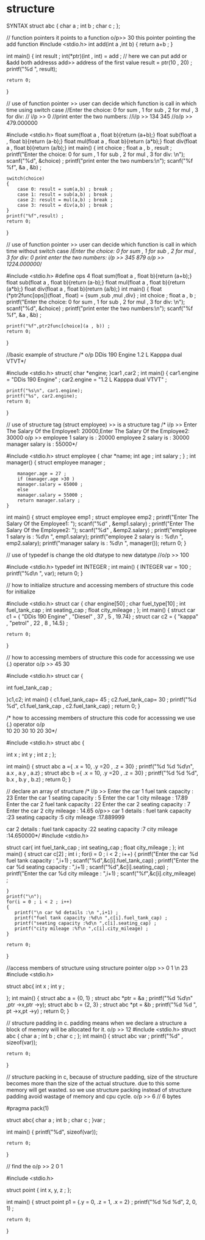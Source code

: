 # structure



SYNTAX
struct abc {
    char  a ;
    int b ;
    char c ;
};




// function pointers it points to a function o/p>> 30 this pointer pointing the add function
#include <stdio.h>
int add(int  a ,int b)
{
    return a+b ;
}

int main() {
    int result ;
    int(*ptr)(int , int) = add ;  // here we can put add or &add both addresss add>> address of the first value
    result = ptr(10 , 20) ;
    printf("%d ", result);

    return 0;
}








// use of function pointer >> user can decide which function is call in which time using switch case
//Enter the choice: 0 for sum , 1 for sub , 2 for mul , 3 for div: 
// i/p >> 0
//print enter the two numbers:
//i/p >> 134 345
//o/p >> 479.000000


#include <stdio.h>
float sum(float a , float b){return (a+b);}
float sub(float a , float b){return (a-b);}
float mul(float a , float b){return (a*b);}
float div(float a , float b){return (a/b);}
int main() {
    int choice ;
    float a , b , result ;
    printf("Enter the choice: 0 for sum , 1 for sub , 2 for mul , 3 for div: \n");
    scanf("%d", &choice) ;
    printf("print enter the two numbers:\n");
    scanf("%f %f", &a , &b) ;
    
    switch(choice)
    {
        case 0: result = sum(a,b) ; break ;
        case 1: result = sub(a,b) ; break ;
        case 2: result = mul(a,b) ; break ;
        case 3: result = div(a,b) ; break ;
    }
    printf("%f",result) ;
    return 0;
}









// use of function pointer >> user can decide which function is call in which time without switch case
/*Enter the choice: 0 for sum , 1 for sub , 2 for mul , 3 for div: 
0
print enter the two numbers:
i/p >> 345 879
o/p >> 1224.000000*/


#include <stdio.h>
#define ops 4
float sum(float a , float b){return (a+b);}
float sub(float a , float b){return (a-b);}
float mul(float a , float b){return (a*b);}
float div(float a , float b){return (a/b);}
int main() {
    float (*ptr2func[ops])(float , float) = {sum ,sub ,mul ,div} ;
    int choice ;
    float a , b ;
    printf("Enter the choice: 0 for sum , 1 for sub , 2 for mul , 3 for div: \n");
    scanf("%d", &choice) ;
    printf("print enter the two numbers:\n");
    scanf("%f %f", &a , &b) ;
    
    printf("%f",ptr2func[choice](a , b)) ;
    return 0;
}






//basic example of  structure
/* o/p
DDis 190 Engine
1.2 L Kapppa dual VTVT*/




#include <stdio.h>
struct{
    char *engine;
}car1 ,car2 ;
int main() {
    car1.engine = "DDis 190 Engine" ;
    car2.engine = "1.2 L Kapppa dual VTVT" ;

    printf("%s\n", car1.engine);
    printf("%s", car2.engine);
    return 0;
}








// use of structure tag (struct employee) >> is a structure tag
/* i/p >> Enter The Salary Of the Employee1: 20000,Enter The Salary Of the Employee2: 30000
o/p  >>  employee 1 salary is : 20000
 employee 2 salary is : 30000
 manager salary is : 55000*/
 
 
#include <stdio.h>
struct employee {
    char *name;
    int age ;
    int salary ;
    } ;
    int manager()
    {
        struct employee manager ;
        
        manager.age = 27 ;
        if (manager.age >30 )
        manager.salary = 65000 ;
        else 
        manager.salary = 55000 ;
        return manager.salary ;
    }
int main() {
    struct employee emp1 ;
    struct employee emp2 ;
    printf("Enter The Salary Of the Employee1: ");
    scanf("%d" , &emp1.salary) ;
    printf("Enter The Salary Of the Employee2: ");
    scanf("%d" , &emp2.salary) ;
    printf("employee 1 salary is : %d\n ", emp1.salary);
    printf("employee 2 salary is : %d\n ", emp2.salary);
    printf("manager salary is : %d\n ", manager());
    return 0;
}






// use of typedef is change the old dtatype to new datatype
//o/p >> 100
 
 
#include <stdio.h>
typedef int INTEGER ;
int main() {
    INTEGER var = 100 ;
    printf("%d\n ", var);
    return 0;
}






// how to initialize structure and accessing members of structure this code for initialize

 
 
#include <stdio.h>
struct car {
 char engine[50] ;
 char fuel_type[10] ;
 int fuel_tank_cap ;
 int seating_cap ;
 float city_mileage ;
};
int main() {
   struct car c1 = { "DDis 190 Engine" , "Diesel" , 37 , 5 , 19.74} ;
   struct car c2 = { "kappa" , "petrol" , 22 , 8 , 14.5} ;
    
    return 0;
}








// how to  accessing members of structure this code for accesssing we use (.) operator   o/p  >> 45 30 


#include <stdio.h>
struct car {

 int fuel_tank_cap ;
 
}c1,c2;
int main() {
   c1.fuel_tank_cap= 45 ;
   c2.fuel_tank_cap= 30 ;
    printf("%d %d", c1.fuel_tank_cap , c2.fuel_tank_cap) ;
    return 0;
}







/* how to  accessing members of structure this code for accesssing we use (.) operator   o/p  
    10 20 30
    10 20 30*/
 
 
#include <stdio.h>
struct abc {

 int x ;
 int y ;
 int z ;
};


int main() {
   struct abc a ={ .x = 10, .y =20 , .z = 30} ;
    printf("%d %d %d\n", a.x , a.y ,  a.z) ;
     struct abc b ={ .x = 10, .y =20 , .z = 30} ;
    printf("%d %d %d", b.x , b.y ,  b.z) ;
    return 0;
}








// declare an array of structure
/*
i/p >>  Enter the car 1 fuel tank capacity : 23
        Enter the car 1 seating capacity : 5
        Enter the car 1 city mileage : 17.89
        Enter the car 2 fuel tank capacity : 22
        Enter the car 2 seating capacity : 7
        Enter the car 2 city mileage : 14.65
o/p>> car 1 details :
      fuel tank capacity :23
        seating capacity :5
         city mileage :17.889999
 
 car 2 details :
 fuel tank capacity :22
 seating capacity :7
 city mileage :14.650000*/
#include <stdio.h>

struct car{
    int fuel_tank_cap ;
    int seating_cap ;
    float city_mileage ;
};
int main() {
    struct car c[2] ;
    int i ;
    for(i = 0 ; i < 2 ; i++)
    {
        printf("Enter the car %d fuel tank capacity : ",i+1) ;
        scanf("%d",&c[i].fuel_tank_cap) ;
        printf("Enter the car %d seating capacity : ",i+1) ;
        scanf("%d",&c[i].seating_cap) ;
        printf("Enter the car %d city mileage : ",i+1) ;
        scanf("%f",&c[i].city_mileage) ;
        
    }
    printf("\n");
    for(i = 0 ; i < 2 ; i++)
    {
       printf("\n car %d details :\n ",i+1) ; 
       printf("fuel tank capacity :%d\n ",c[i].fuel_tank_cap) ; 
       printf("seating capacity :%d\n ",c[i].seating_cap) ;
       printf("city mileage :%f\n ",c[i].city_mileage) ;
    }

    return 0;
}








//access members of structure using structure pointer  o/pp >> 0 1 \n 23
#include <stdio.h>

struct abc{
    int x ;
    int y ;
    
};
int main() {
    struct abc a = {0, 1} ;
    struct abc *ptr = &a ;
    printf("%d %d\n" ,ptr ->x,ptr ->y);
    struct abc b = {2, 3} ;
    struct abc *pt = &b ;
    printf("%d %d ", pt ->x,pt ->y) ;
    return 0;
}






// structure padding in c. padding means when we declare a structure a block of memory will be allocated for it.  o/p >> 12
#include <stdio.h>
struct abc {
    char  a ;
    int b ;
    char c ;
};
int main() {
    struct abc var ;
    printf("%d" , sizeof(var));

    return 0;
}






// structure packing in c, because of structure padding, size of the structure becomes more than the size of the actual structure. due to this some memory will get wasted. so we use structure packing instead of structure padding avoid wastage of memory and cpu cycle. o/p >> 6 // 6 bytes


#pragma pack(1)

struct abc{
    char a ;
    int b ;
    char c ;
}var ;

int main() {
    printf("%d", sizeof(var));

    return 0;
}





// find the o/p >> 2 0 1

#include <stdio.h>

struct point {
    int x, y, z ;
};

int main() {
    struct point p1 = {.y = 0, .z = 1, .x = 2} ;
    printf("%d %d %d", 2, 0, 1) ;

    return 0;
}





